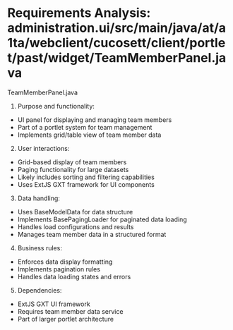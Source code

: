 # Requirements Analysis: administration.ui/src/main/java/at/a1ta/webclient/cucosett/client/portlet/past/widget/TeamMemberPanel.java

TeamMemberPanel.java
1. Purpose and functionality:
- UI panel for displaying and managing team members
- Part of a portlet system for team management
- Implements grid/table view of team member data

2. User interactions:
- Grid-based display of team members
- Paging functionality for large datasets
- Likely includes sorting and filtering capabilities
- Uses ExtJS GXT framework for UI components

3. Data handling:
- Uses BaseModelData for data structure
- Implements BasePagingLoader for paginated data loading
- Handles load configurations and results
- Manages team member data in a structured format

4. Business rules:
- Enforces data display formatting
- Implements pagination rules
- Handles data loading states and errors

5. Dependencies:
- ExtJS GXT UI framework
- Requires team member data service
- Part of larger portlet architecture